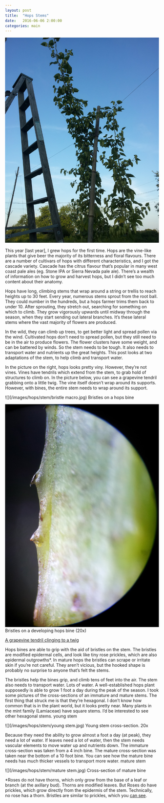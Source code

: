 ```yaml
---
layout: post
title:  "Hops Stems"
date:   2016-06-06 2:00:00
categories: main
---
```


![](/images/hops/20140825_184453.jpg)

This year [last year], I grew hops for the first time. Hops are the vine-like plants that give beer the majority of its bitterness and floral flavours. There are a number of cultivars of hops with different characteristics, and I got the cascade variety. Cascade has the citrus flavour that’s popular in many west coast pale ales (eg. Stone IPA or Sierra Nevada pale ale).  There’s a wealth of information on how to grow and harvest hops, but I didn’t see too much content about their anatomy.

Hops have long, climbing stems that wrap around a string or trellis to reach heights up to 30 feet. Every year, numerous stems sprout from the root ball. They could number in the hundreds, but a hops farmer trims them back to under 10. After sprouting, they stretch out, searching for something on which to climb. They grow vigorously upwards until midway through the season, when they start sending out lateral branches. It’s these lateral stems where the vast majority of flowers are produced.

In the wild, they can climb up trees, to get better light and spread pollen via the wind. Cultivated hops don’t need to spread pollen, but they still need to be in the air to produce flowers. The flower clusters have some weight, and can be battered by winds. So the stem needs to be tough. It also needs to transport water and nutrients up the great heights.  This post looks at two adaptations of the stem, to help climb and transport water.

In the picture on the right, hops looks pretty viny. However, they’re not vines. Vines have tendrils which extend from the stem, to grab hold of structures to climb on. In the picture below, you can see a grapevine tendril grabbing onto a little twig.  The vine itself doesn’t wrap around its supports. However, with bines, the entire stem needs to wrap around its support.

![](/images/hops/stem/bristle macro.jpg)
Bristles on a hops bine

![](/images/hops/stem/bristle.jpg)
Bristles on a developing hops bine (20x)

[A grapevine tendril clinging to a twig](/images/hops/stem/tendril.jpg)

Hops bines are able to grip with the aid of bristles on the stem. The bristles are modified epidermal cells, and look like tiny rose prickles, which are also epidermal outgrowths*. In mature hops the bristles can scrape or irritate skin if you’re not careful. They aren’t vicious, but the hooked shape is probably no surprise to anyone that’s felt the stems.

The bristles help the bines grip, and climb tens of feet into the air. The stem also needs to transport water. Lots of water. A well-established hops plant supposedly is able to grow 1 foot a day during the peak of the season. I took some pictures of the cross-sections of an immature and mature stems. The first thing that struck me is that they’re hexagonal. I don’t know how common that is in the plant world, but it looks pretty near. Many plants in the mint family (Lamiaceae) have square stems. I’d be interested to see other hexagonal stems.
young stem

![](/images/hops/stem/young stem.jpg)
Young stem cross-section. 20x

Because they need the ability to grow almost a foot a day (at peak), they need a lot of water. If leaves need a lot of water, then the stem needs vascular elements to move water up and nutrients down. The immature cross-section was taken from a 4 inch bine. The mature cross-section was taken near the bottom of a 10 foot bine.  You can see how the mature bine needs has much thicker vessels to transport more water.
mature stem

![](/images/hops/stem/mature stem.jpg)
Cross-section of mature bine

*Roses do not have thorns, which only grow from the base of a leaf or branch (at the axillary bud). Thorns are modified leaves. But Roses do have prickles, which grow directly from the epidermis of the stem. Technically, no rose has a thorn. Bristles are similar to prickles, which you [can see](/images/hops/stem/prickle.jpg).
